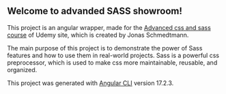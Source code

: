 ## Welcome to advanded SASS showroom!

This project is an angular wrapper, made for the [Advanced css and sass course] of Udemy site, which is created by Jonas Schmedtmann.

The main purpose of this project is to demonstrate the power of Sass features and how to use them in real-world projects. Sass is a powerful css preprocessor, which is used to make css more maintainable, reusable, and organized.

This project was generated with [Angular CLI](https://github.com/angular/angular-cli) version 17.2.3.

[//]: # "These are reference links used in the body of this note and get stripped out when the markdown processor does its job. There is no need to format nicely because it shouldn't be seen. Thanks SO - http://stackoverflow.com/questions/4823468/store-comments-in-markdown-syntax"
[Advanced css and sass course]: https://www.udemy.com/course/advanced-css-and-sass
